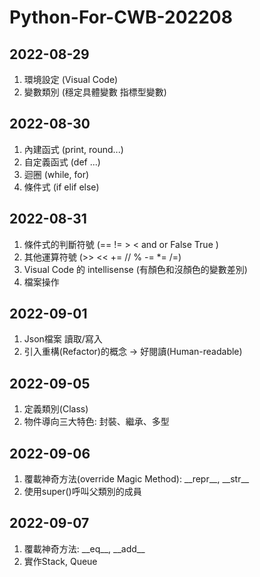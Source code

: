 # Python-For-CWB-202208
## 2022-08-29 
1. 環境設定 (Visual Code)
2. 變數類別 (穩定具體變數 指標型變數)
## 2022-08-30
1. 內建函式 (print, round...)
2. 自定義函式 (def ...)
3. 迴圈 (while, for)
4. 條件式 (if elif else)
## 2022-08-31 
1. 條件式的判斷符號 (== != > < and or False True )
2. 其他運算符號 (>> << += // % -= *= /=)
3. Visual Code 的 intellisense (有顏色和沒顏色的變數差別)
4. 檔案操作
## 2022-09-01
1. Json檔案 讀取/寫入
2. 引入重構(Refactor)的概念 -> 好閱讀(Human-readable)
## 2022-09-05
1. 定義類別(Class)
2. 物件導向三大特色: 封裝、繼承、多型
## 2022-09-06
1. 覆載神奇方法(override Magic Method): \_\_repr\_\_, \_\_str\_\_
2. 使用super()呼叫父類別的成員
## 2022-09-07 
1. 覆載神奇方法: \_\_eq__, \_\_add\_\_
2. 實作Stack, Queue
